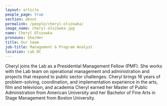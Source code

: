 ```yaml
---
layout: article
people_page: true
section: about
permalink: /people/cheryl-olszowka/
image_name: cheryl-olszowka.jpg
name: Cheryl Olszowka
pronouns: She/Her
title: Our team
job-title: Management & Program Analyst
location: Lab DC
---
```


Cheryl joins the Lab as a Presidential Management Fellow (PMF). She works with the Lab team on operational management and administration and projects that respond to public sector challenges. Cheryl brings 16 years of problem-solving, coordination, and implementation experience in the arts, film and television, and academia Cheryl earned her Master of Public Administration from American University and her Bachelor of Fine Arts in Stage Management from Boston University.
